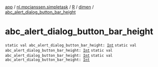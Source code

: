 [app](../../../index.md) / [nl.mpcjanssen.simpletask](../../index.md) / [R](../index.md) / [dimen](index.md) / [abc_alert_dialog_button_bar_height](.)

# abc_alert_dialog_button_bar_height

`static val abc_alert_dialog_button_bar_height: `[`Int`](https://kotlinlang.org/api/latest/jvm/stdlib/kotlin/-int/index.html)
`static val abc_alert_dialog_button_bar_height: `[`Int`](https://kotlinlang.org/api/latest/jvm/stdlib/kotlin/-int/index.html)
`static val abc_alert_dialog_button_bar_height: `[`Int`](https://kotlinlang.org/api/latest/jvm/stdlib/kotlin/-int/index.html)
`static val abc_alert_dialog_button_bar_height: `[`Int`](https://kotlinlang.org/api/latest/jvm/stdlib/kotlin/-int/index.html)